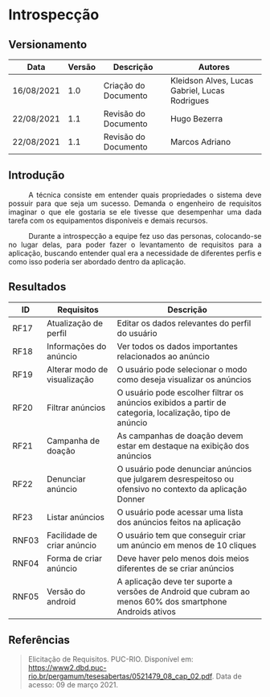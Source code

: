 # Introspecção 

## Versionamento
| Data | Versão | Descrição | Autores |
| -------- | -------- | -------- | ---|
|   16/08/2021   |  1.0    |  Criação do Documento    | Kleidson Alves, Lucas Gabriel, Lucas Rodrigues
|   22/08/2021   |  1.1    |  Revisão do Documento    | Hugo Bezerra
|   22/08/2021   |  1.1    |  Revisão do Documento    | Marcos Adriano

## Introdução

<div style="text-indent: 40px; text-align: justify">
<p>
A técnica consiste em entender quais propriedades o sistema deve possuir para que seja um sucesso. Demanda o engenheiro de requisitos imaginar o que ele gostaria se ele tivesse que desempenhar uma dada tarefa com os equipamentos disponíveis e demais recursos.
</p>

<p>
Durante a introspecção a equipe fez uso das personas, colocando-se no lugar delas, para poder fazer o levantamento de requisitos para a aplicação, buscando entender qual era a necessidade de diferentes perfis e como isso poderia ser abordado dentro da aplicação. 
</p>

</div>

## Resultados

|ID|Requisitos|Descrição|
|--|--|--|
|RF17|Atualização de perfil|Editar os dados relevantes do perfil do usuário|
|RF18| Informações do anúncio | Ver todos os dados importantes relacionados ao anúncio |
|RF19| Alterar modo de visualização | O usuário pode selecionar o modo como deseja visualizar os anúncios |
|RF20|Filtrar anúncios|O usuário pode escolher filtrar os anúncios exibidos a partir de categoria, localização, tipo de anúncio|
|RF21|Campanha de doação|As campanhas de doação devem estar em destaque na exibição dos anúncios|
|RF22|Denunciar anúncio |O usuário pode denunciar anúncios que julgarem desrespeitoso ou ofensivo no contexto da aplicação Donner|
|RF23| Listar anúncios | O usuário pode acessar uma lista dos anúncios feitos na aplicação |
|RNF03|Facilidade de criar anúncio|O usuário tem que conseguir criar um anúncio em menos de 10 cliques |
|RNF04|Forma de criar anúncio|Deve haver pelo menos dois meios diferentes de se criar anúncios |
|RNF05|Versão do android| A aplicação deve ter suporte a versões de Android que cubram ao menos 60% dos smartphone Androids ativos |
## Referências
> Elicitação de Requisitos. PUC-RIO. Disponível em: https://www2.dbd.puc-rio.br/pergamum/tesesabertas/0521479_08_cap_02.pdf.  Data de acesso: 09 de março 2021.
